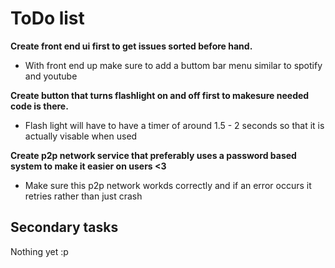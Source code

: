 # ToDo list

**Create front end ui first to get issues sorted before hand.**


* With front end up make sure to add a buttom bar menu similar to spotify and youtube


**Create button that turns flashlight on and off first to makesure needed code is there.**

* Flash light will have to have a timer of around 1.5 - 2 seconds so that it is actually visable when used

**Create p2p network service that preferably uses a password based system to make it easier on users <3**


* Make sure this p2p network workds correctly and if an error occurs it retries rather than just crash


## Secondary tasks

Nothing yet :p
